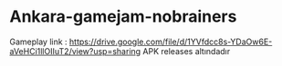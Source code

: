 # Ankara-gamejam-nobrainers
Gameplay link : https://drive.google.com/file/d/1YVfdcc8s-YDaOw6E-aVeHCi1llOIIuT2/view?usp=sharing
APK releases altındadır

